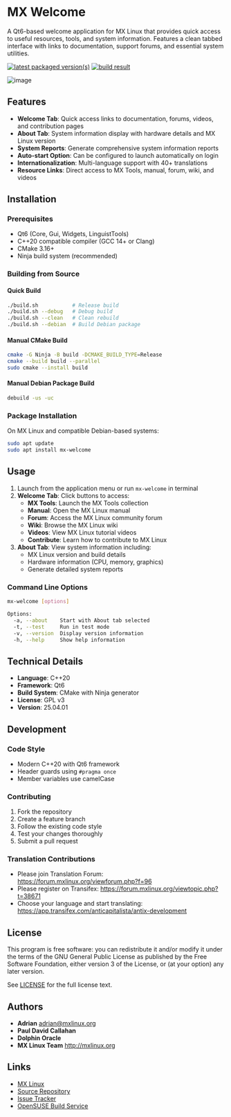 # MX Welcome

A Qt6-based welcome application for MX Linux that provides quick access to useful resources, tools, and system information. Features a clean tabbed interface with links to documentation, support forums, and essential system utilities.

[![latest packaged version(s)](https://repology.org/badge/latest-versions/mx-welcome.svg)](https://repology.org/project/mx-welcome/versions)
[![build result](https://build.opensuse.org/projects/home:mx-packaging/packages/mx-welcome/badge.svg?type=default)](https://software.opensuse.org//download.html?project=home%3Amx-packaging&package=mx-welcome)

![image](https://github.com/MX-Linux/mx-welcome/assets/418436/44ea74b4-ef2d-4924-828a-7dc710f7c8c7)

## Features

- **Welcome Tab**: Quick access links to documentation, forums, videos, and contribution pages
- **About Tab**: System information display with hardware details and MX Linux version
- **System Reports**: Generate comprehensive system information reports
- **Auto-start Option**: Can be configured to launch automatically on login
- **Internationalization**: Multi-language support with 40+ translations
- **Resource Links**: Direct access to MX Tools, manual, forum, wiki, and videos

## Installation

### Prerequisites

- Qt6 (Core, Gui, Widgets, LinguistTools)
- C++20 compatible compiler (GCC 14+ or Clang)
- CMake 3.16+
- Ninja build system (recommended)

### Building from Source

#### Quick Build
```bash
./build.sh           # Release build
./build.sh --debug   # Debug build
./build.sh --clean   # Clean rebuild
./build.sh --debian  # Build Debian package
```

#### Manual CMake Build
```bash
cmake -G Ninja -B build -DCMAKE_BUILD_TYPE=Release
cmake --build build --parallel
sudo cmake --install build
```

#### Manual Debian Package Build
```bash
debuild -us -uc
```

### Package Installation

On MX Linux and compatible Debian-based systems:
```bash
sudo apt update
sudo apt install mx-welcome
```

## Usage

1. Launch from the application menu or run `mx-welcome` in terminal
2. **Welcome Tab**: Click buttons to access:
   - **MX Tools**: Launch the MX Tools collection
   - **Manual**: Open the MX Linux manual
   - **Forum**: Access the MX Linux community forum
   - **Wiki**: Browse the MX Linux wiki
   - **Videos**: View MX Linux tutorial videos
   - **Contribute**: Learn how to contribute to MX Linux
3. **About Tab**: View system information including:
   - MX Linux version and build details
   - Hardware information (CPU, memory, graphics)
   - Generate detailed system reports

### Command Line Options

```bash
mx-welcome [options]

Options:
  -a, --about    Start with About tab selected
  -t, --test     Run in test mode
  -v, --version  Display version information
  -h, --help     Show help information
```

## Technical Details

- **Language**: C++20
- **Framework**: Qt6
- **Build System**: CMake with Ninja generator
- **License**: GPL v3
- **Version**: 25.04.01

## Development

### Code Style
- Modern C++20 with Qt6 framework
- Header guards using `#pragma once`
- Member variables use camelCase

### Contributing

1. Fork the repository
2. Create a feature branch
3. Follow the existing code style
4. Test your changes thoroughly
5. Submit a pull request

### Translation Contributions

- Please join Translation Forum: https://forum.mxlinux.org/viewforum.php?f=96
- Please register on Transifex: https://forum.mxlinux.org/viewtopic.php?t=38671
- Choose your language and start translating: https://app.transifex.com/anticapitalista/antix-development

## License

This program is free software: you can redistribute it and/or modify it under the terms of the GNU General Public License as published by the Free Software Foundation, either version 3 of the License, or (at your option) any later version.

See [LICENSE](LICENSE) for the full license text.

## Authors

- **Adrian** <adrian@mxlinux.org>
- **Paul David Callahan**
- **Dolphin Oracle**
- **MX Linux Team** <http://mxlinux.org>

## Links

- [MX Linux](http://mxlinux.org)
- [Source Repository](https://github.com/MX-Linux/mx-welcome)
- [Issue Tracker](https://github.com/MX-Linux/mx-welcome/issues)
- [OpenSUSE Build Service](https://build.opensuse.org/projects/home:mx-packaging/packages/mx-welcome)
